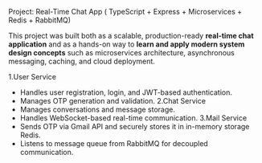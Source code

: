 Project: Real-Time Chat App ( TypeScript + Express + Microservices + Redis + RabbitMQ)

This project was built both as a scalable, production-ready **real-time chat application** and as a hands-on way to **learn and apply modern system design concepts** such as microservices architecture, asynchronous messaging, caching, and cloud deployment.


1.User Service
- Handles user registration, login, and JWT-based authentication.
- Manages OTP generation and validation.
2.Chat Service
- Manages conversations and message storage.
- Handles WebSocket-based real-time communication.
3.Mail Service
- Sends OTP via Gmail API and securely stores it in in-memory storage Redis.
- Listens to message queue from RabbitMQ for decoupled communication.
